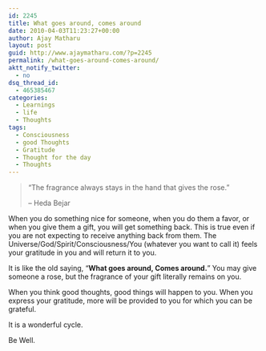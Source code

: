 ```yaml
---
id: 2245
title: What goes around, comes around
date: 2010-04-03T11:23:27+00:00
author: Ajay Matharu
layout: post
guid: http://www.ajaymatharu.com/?p=2245
permalink: /what-goes-around-comes-around/
aktt_notify_twitter:
  - no
dsq_thread_id:
  - 465385467
categories:
  - Learnings
  - life
  - Thoughts
tags:
  - Consciousness
  - good Thoughts
  - Gratitude
  - Thought for the day
  - Thoughts
---
```

> &#8220;The fragrance always stays in the hand that gives the rose.&#8221;
> 
> &#8211; Heda Bejar

When you do something nice for someone, when you do them a favor, or when you give them a gift, you will get something back. This is true even if you are not expecting to receive anything back from them. The Universe/God/Spirit/Consciousness/You (whatever you want to call it) feels your gratitude in you and will return it to you.

It is like the old saying, &#8220;**What goes around, Comes around.**&#8221; You may give someone a rose, but the fragrance of your gift literally remains on you.

When you think good thoughts, good things will happen to you. When you express your gratitude, more will be provided to you for which you can be grateful.

It is a wonderful cycle.

Be Well.